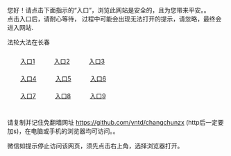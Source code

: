 您好！请点击下面指示的“入口”，浏览此网站是安全的，且为您带来平安。。 <br/>
点击入口后，请耐心等待， 过程中可能会出现无法打开的提示，请忽略，最终会进入网站. </br>

法轮大法在长春<br/>
<div style="padding:10px"><a style="margin:20px" target="_blank" href="https://dxy4opyhohor6.cloudfront.net/2Qpsp?rvmmksm" id="ccLink1" rel="nofollow">入口1</a> <a target="_blank" style="margin:20px" href="https://d3kq7ahfk60fxj.cloudfront.net/2Qpsp?vfneb" id="ccLink2" rel="nofollow">入口2</a> <a style="margin:20px" target="_blank" href="https://d2nqu9gx7xbgta.cloudfront.net/2Qpsp?oodtcbad" id="ccLink3" rel="nofollow">入口3</a></div>

<div style="padding:10px" ><a style="margin:20px" target="_blank" href="https://dxy4opyhohor6.cloudfront.net/2Qpsp?rvmmksm" id="ccLink4" rel="nofollow">入口4</a> <a style="margin:20px" href="https://d3kq7ahfk60fxj.cloudfront.net/2Qpsp?vfneb" target="_blank" id="ccLink5" rel="nofollow">入口5</a> <a style="margin:20px" href="https://d2nqu9gx7xbgta.cloudfront.net/2Qpsp?oodtcbad" target="_blank" id="ccLink6" rel="nofollow">入口6</a></div>

<div style="padding:10px"><a style="margin:20px" target="_blank" href="https://dxy4opyhohor6.cloudfront.net/2Qpsp?rvmmksm" id="ccLink7" rel="nofollow">入口7</a> <a style="margin:20px" href="https://d3kq7ahfk60fxj.cloudfront.net/2Qpsp?vfneb" target="_blank" id="ccLink8" rel="nofollow">入口8</a> <a style="margin:20px" target="_blank" href="https://d2nqu9gx7xbgta.cloudfront.net/2Qpsp?oodtcbad" id="ccLink9" rel="nofollow">入口9</a></div>

<br/>



请复制并记住免翻墙网址 https://github.com/yntd/changchunzx (http后一定要加s)，在电脑或手机的浏览器均可访问。。<br/>

微信如提示停止访问该网页，须先点击右上角，选择浏览器打开。
